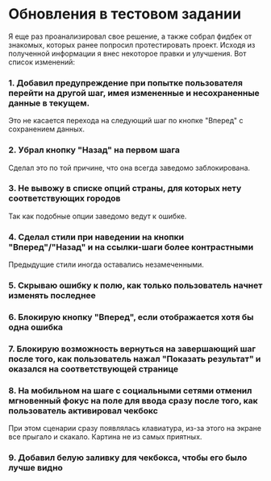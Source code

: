 # Обновления в тестовом задании

Я еще раз проанализировал свое решение, а также собрал фидбек от знакомых, которых ранее попросил протестировать проект. Исходя из полученной информации я внес некоторое правки и улучшения. Вот список изменений:

### 1. Добавил предупреждение при попытке пользователя перейти на другой шаг, имея измененные и несохраненные данные в текущем.

Это не касается перехода на следующий шаг по кнопке "Вперед" с сохранением данных.

### 2. Убрал кнопку "Назад" на первом шага

Сделал это по той причине, что она всегда заведомо заблокирована.

### 3. Не вывожу в списке опций страны, для которых нету соответствующих городов

Так как подобные опции заведомо ведут к ошибке.

### 4. Сделал стили при наведении на кнопки "Вперед"/"Назад" и на ссылки-шаги более контрастными

Предыдущие стили иногда оставались незамеченными.

### 5. Скрываю ошибку к полю, как только пользователь начнет изменять последнее

### 6. Блокирую кнопку "Вперед", если отображается хотя бы одна ошибка

### 7. Блокирую возможность вернуться на завершающий шаг после того, как пользователь нажал "Показать результат" и оказался на соответствующей странице

### 8. На мобильном на шаге с социальными сетями отменил мгновенный фокус на поле для ввода сразу после того, как пользователь активировал чекбокс

При этом сценарии сразу появлялась клавиатура, из-за этого на экране все прыгало и скакало. Картина не из самых приятных.

### 9. Добавил белую заливку для чекбокса, чтобы его было лучше видно
